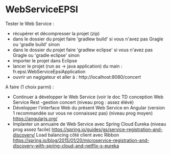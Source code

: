 # WebServiceEPSI

Tester le Web Service :
- récupérer et décompresser la projet (zip)
- dans le dossier du projet faire 'gradlew build' si vous n'avez pas Gragle ou 'gradle build' sinon
- dans le dossier du projet faire 'gradlew eclipse' si vous n'avez pas Gragle ou 'gradle eclipse' sinon
- importer le projet dans Eclipse
- lancer le projet (run as -> java application) du main : fr.epsi.WebServiceEpsiApplication
- ouvrir un nagigateur et aller à : http://localhost:8080/concert

A faire (1 choix parmi) :

- Continuer à développer le  Web Service (voir le doc TD conception Web Service Rest -gestion concert (niveau prog : assez élévé)
- Développer l'interface Web du présent Web Service en Angular (version 1 recommandée sur vous ne connaissez pas) (niveau prog moyen)
https://angularjs.org/
- Implanter un annuaire de Web Service avec Spring Cloud Eureka (niveau prog assez facile)
https://spring.io/guides/gs/service-registration-and-discovery/
Load balancing côté client avec Ribbon
https://spring.io/blog/2015/01/20/microservice-registration-and-discovery-with-spring-cloud-and-netflix-s-eureka
